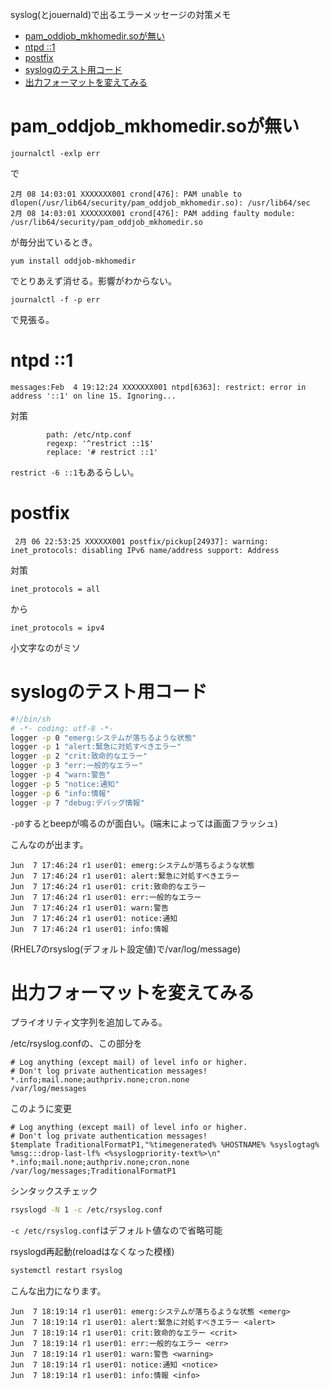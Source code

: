 syslog(とjouernald)で出るエラーメッセージの対策メモ

- [pam_oddjob_mkhomedir.soが無い](#pamoddjobmkhomedirso%E3%81%8C%E7%84%A1%E3%81%84)
- [ntpd ::1](#ntpd-1)
- [postfix](#postfix)
- [syslogのテスト用コード](#syslog%E3%81%AE%E3%83%86%E3%82%B9%E3%83%88%E7%94%A8%E3%82%B3%E3%83%BC%E3%83%89)
- [出力フォーマットを変えてみる](#%E5%87%BA%E5%8A%9B%E3%83%95%E3%82%A9%E3%83%BC%E3%83%9E%E3%83%83%E3%83%88%E3%82%92%E5%A4%89%E3%81%88%E3%81%A6%E3%81%BF%E3%82%8B)

# pam_oddjob_mkhomedir.soが無い

```
journalctl -exlp err
```
で

```
2月 08 14:03:01 XXXXXXX001 crond[476]: PAM unable to dlopen(/usr/lib64/security/pam_oddjob_mkhomedir.so): /usr/lib64/sec
2月 08 14:03:01 XXXXXXX001 crond[476]: PAM adding faulty module: /usr/lib64/security/pam_oddjob_mkhomedir.so
```
が毎分出ているとき。

```
yum install oddjob-mkhomedir
```
でとりあえず消せる。影響がわからない。

```
journalctl -f -p err
```
で見張る。

# ntpd ::1

```
messages:Feb  4 19:12:24 XXXXXXX001 ntpd[6363]: restrict: error in address '::1' on line 15. Ignoring...
```

対策
```
        path: /etc/ntp.conf
        regexp: '^restrict ::1$'
        replace: '# restrict ::1'
```

`restrict -6 ::1`もあるらしい。

# postfix

```
 2月 06 22:53:25 XXXXXX001 postfix/pickup[24937]: warning: inet_protocols: disabling IPv6 name/address support: Address
```

対策
```
inet_protocols = all
```
から
```
inet_protocols = ipv4
```

小文字なのがミソ


# syslogのテスト用コード

``` bash
#!/bin/sh
# -*- coding: utf-8 -*-
logger -p 0 "emerg:システムが落ちるような状態"
logger -p 1 "alert:緊急に対処すべきエラー"
logger -p 2 "crit:致命的なエラー"
logger -p 3 "err:一般的なエラー"
logger -p 4 "warn:警告"
logger -p 5 "notice:通知"
logger -p 6 "info:情報"
logger -p 7 "debug:デバッグ情報"
```

`-p0`するとbeepが鳴るのが面白い。(端末によっては画面フラッシュ)

こんなのが出ます。
```
Jun  7 17:46:24 r1 user01: emerg:システムが落ちるような状態
Jun  7 17:46:24 r1 user01: alert:緊急に対処すべきエラー
Jun  7 17:46:24 r1 user01: crit:致命的なエラー
Jun  7 17:46:24 r1 user01: err:一般的なエラー
Jun  7 17:46:24 r1 user01: warn:警告
Jun  7 17:46:24 r1 user01: notice:通知
Jun  7 17:46:24 r1 user01: info:情報
```
(RHEL7のrsyslog(デフォルト設定値)で/var/log/message)


# 出力フォーマットを変えてみる

プライオリティ文字列を追加してみる。

/etc/rsyslog.confの、この部分を
```
# Log anything (except mail) of level info or higher.
# Don't log private authentication messages!
*.info;mail.none;authpriv.none;cron.none                /var/log/messages
```
このように変更
```
# Log anything (except mail) of level info or higher.
# Don't log private authentication messages!
$template TraditionalFormatP1,"%timegenerated% %HOSTNAME% %syslogtag% %msg:::drop-last-lf% <%syslogpriority-text%>\n"
*.info;mail.none;authpriv.none;cron.none                /var/log/messages;TraditionalFormatP1
```

シンタックスチェック
``` bash
rsyslogd -N 1 -c /etc/rsyslog.conf
```
`-c /etc/rsyslog.conf`はデフォルト値なので省略可能

rsyslogd再起動(reloadはなくなった模様)
``` bash
systemctl restart rsyslog
```

こんな出力になります。
```
Jun  7 18:19:14 r1 user01: emerg:システムが落ちるような状態 <emerg>
Jun  7 18:19:14 r1 user01: alert:緊急に対処すべきエラー <alert>
Jun  7 18:19:14 r1 user01: crit:致命的なエラー <crit>
Jun  7 18:19:14 r1 user01: err:一般的なエラー <err>
Jun  7 18:19:14 r1 user01: warn:警告 <warning>
Jun  7 18:19:14 r1 user01: notice:通知 <notice>
Jun  7 18:19:14 r1 user01: info:情報 <info>
```







